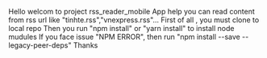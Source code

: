 Hello welcom to project rss_reader_mobile
App help you can read content from rss url like "tinhte.rss","vnexpress.rss"...
First of all , you must clone to local repo
Then you run "npm install" or "yarn install" to install node mudules
If you face issue "NPM ERROR", then run "npm install --save --legacy-peer-deps"
Thanks
